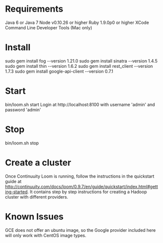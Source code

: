 Requirements
============
Java 6 or Java 7
Node v0.10.26 or higher
Ruby 1.9.0p0 or higher
XCode Command Line Developer Tools (Mac only)

Install
======
sudo gem install fog --version 1.21.0
sudo gem install sinatra --version 1.4.5
sudo gem install thin --version 1.6.2
sudo gem install rest_client --version 1.7.3
sudo gem install google-api-client --version 0.7.1

Start
=====
bin/loom.sh start
Login at http://localhost:8100 with username 'admin' and password 'admin'

Stop
=====
bin/loom.sh stop

Create a cluster
================
Once Continuuity Loom is running, follow the instructions in the quickstart guide at 
http://continuuity.com/docs/loom/0.9.7/en/guide/quickstart/index.html#getting-started.
It contains step by step instructions for creating a Hadoop cluster with different providers.

Known Issues
============
GCE does not offer an ubuntu image, so the Google provider included here will only work
with CentOS image types.
